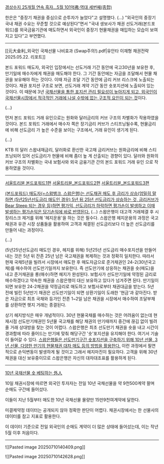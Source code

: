 [경상수지 25개월 연속 흑자…5월 101억弗·역대 세번째(종합)](https://news.einfomax.co.kr/news/articleView.html?idxno=4363447)

한은은 "중장기 채권을 중심으로 순투자가 늘었다"고 설명했다.  (...) "외국인의 중장기 국내 채권 수요는 꾸준할 것으로 예상된다"면서 "국내 생보사가 채권 선도거래(본드포워드)를 외국금융기관에 매도하면서 외국인이 중장기 현물채권을 매입하는 모습이 보여지고 있다"고 부연했다.

---

[[元大金利_외국인 국채선물 나비효과 (Swap주의!).pdf|유안타 이재형 채권전략 2025.05.22. 리포트]]

본드 포워드 매도자, 외국인 입장에서는 선도거래 기간 동안에 국고30년을 보유한 후, 만기일에 매수자에게 채권을 매도해야 한다. 그 기간 동안에는 자금을 조달해서 현물 채권을 보유해야 하는 것이다. 이때 자금 조달 기간 동안에 금리 커브 리스크에 노출되는 것이다. 채권 포지션 구조로 보면, 선도거래 계약 기간 동안 숏포지션에 노출되어 있는 것이다. 이 때문에 3년 <u>국채선물을 통한 포지션 관리 필요성이 높아지게 되고, 외국인이 국채선물시장에서 적극적인 거래에 나설 수밖에 없는 구조적 요인이 되는 것</u>이다.

(...)

먼저 본드 포워드 거래 유인으로는 원화와 달러금리의 커브 구조의 차별화가 작용하였을 것이다. 본드 포워드 거래에서 매수자 쪽은 장기금리 커브가 스티프닝될수록, 현물금리에 비해 선도금리 가 높은 수준을 보이는 구조에서, 거래 유인이 생기게 된다.

(...)

KTB 의 달러 스왑내재금리, 달러화로 환산한 국고채 금리커브는 원화금리에 비해 스티프닝되어 있어 선도금리가 현물에 비해 좀더 높 게 산출되는 경향이 있다. 달러와 원화의 커브 구조의 차별화는 국내 보험사와 외국 금융기관 간의 본드 포워드 거래 유인 으로 작용하였을 것이다.

---

[서울트리뷴 본드포워드1편](https://www.seoultribune.kr/post/%EC%9D%B4%EC%9A%A9%ED%98%81%EC%9D%98-%EA%B8%88%EC%9C%B5%EC%8B%9C%EC%9E%A5%EB%B6%84%EC%84%9D-%EC%B1%84%EA%B6%8C%EC%84%A0%EB%8F%84-%EB%B3%B8%EB%93%9C%ED%8F%AC%EC%9B%8C%EB%93%9C-%ED%8C%8C%ED%97%A4%EC%B9%98%EA%B8%B0-1%ED%8E%B8-%EA%B1%B0%EB%9E%98%EA%B5%AC%EC%A1%B0-%ED%8F%89%EA%B0%80%EC%86%90%EC%9D%B5-%EC%8B%A4%EB%AC%BC%EC%9D%B8%EC%88%98%EB%8F%84-%EC%A0%95%EC%82%B0-%EB%B0%A9%EC%8B%9D-%EC%9C%84%ED%97%98%ED%9A%8C%ED%94%BC%ED%9A%8C%EA%B3%84-%EC%A0%81%EC%9A%A9)
[서울트리뷴_본드포워드2편](https://www.seoultribune.kr/post/%EC%9D%B4%EC%9A%A9%ED%98%81%EC%9D%98-%EA%B8%88%EC%9C%B5%EC%8B%9C%EC%9E%A5%EB%B6%84%EC%84%9D-%EC%B1%84%EA%B6%8C%EC%84%A0%EB%8F%84-%EB%B3%B8%EB%93%9C-%ED%8F%AC%EC%9B%8C%EB%93%9C-%ED%8C%8C%ED%97%A4%EC%B9%98%EA%B8%B0-2%ED%8E%B8-%EC%84%A0%EB%8F%84%EA%B8%88%EB%A6%AC-%EA%B2%B0%EC%A0%95-%EC%9B%90%EB%A6%AC%EC%99%80-%EB%B3%B4%ED%97%98%EC%82%AC%EA%B0%80-%EC%B1%84%EA%B6%8C%EC%84%A0%EB%8F%84%EB%A5%BC-%EA%B1%B0%EB%9E%98%ED%95%98%EB%8A%94-%EC%9D%B4%EC%9C%A0)
[서울트리뷴_본드포워드3편](https://www.seoultribune.kr/post/%EC%9D%B4%EC%9A%A9%ED%98%81%EC%9D%98-%EA%B8%88%EC%9C%B5%EC%8B%9C%EC%9E%A5%EB%B6%84%EC%84%9D-%EC%B1%84%EA%B6%8C%EC%84%A0%EB%8F%84-%EB%B3%B8%EB%93%9C%ED%8F%AC%EC%9B%8C%EB%93%9C-%ED%8C%8C%ED%97%A4%EC%B9%98%EA%B8%B0-3%ED%8E%B8-%EC%8A%A4%EC%99%91%EC%9D%80%ED%96%89%EC%9D%98-%EC%8B%9C%EC%9E%A5-%EB%A6%AC%EC%8A%A4%ED%81%AC-%ED%97%A4%EC%A7%80%EC%9A%B4%EC%9A%A9%EA%B3%BC-%EC%99%B8%EA%B5%AD%EC%9D%B8-%EC%9E%A5%EA%B8%B0%EC%B1%84-%EB%B3%B4%EC%9C%A0-%EC%A6%9D%EA%B0%80)

<u>(본드포워드) 매도자(=스왑뱅크, 스왑은행)는 선도채권 매도 후 금리가 상승(엄밀히 말하면 (5년25년선도금리 매도인 경우) 5년 뒤 25년 선도금리가 상승하는 것, 금리커브가 Bear Steep 되는 경우 등)하면 평가익, 선도금리가 하락하면 평가손이 발생하고 이때 발생하는 평가손익은 당기손익에 바로 반영된다.</u> (...) 스왑은행이 대고객 거래체결 후 시장리스크 제거를 위해 '헤지운용'을 하는 것은 필수다.
스왑은행 헤지운용의 과정은 국고채권과 유관 시장 상품들을 활용하여 고객과 체결된 선도금리보다 더 높은 선도금리를 만들어 내는 과정이다.

(...)

(5년25년선도금리 매도인 경우, 헤지를 위해) 5년25년 선도금리 매수포지션을 만들어 내는 것은 5년 뒤 잔존 25년 남은 국고채권을 복제하는 것과 정확히 일치한다. 따라서 현재 국채5년을 빌려서 시장에서 매도한 후 매도자금으로 준거채권인 24-2(30년국고채)를 매수하여 선도만기일까지 보유한다. 즉 선도만기에 상응하는 채권을 숏(매도)을 내고 준거채권을 롱(매수)하면 헤지가 완성된다. 보험사가 선도만기일에 약정된 금리로 매수하겠다고 약속한 채권을 스왑은행이 대신 보유하고 있다가 넘겨주면 된다. 만기일이 되면 보유한 24-2채권을 약정금리로 매도하고 보험사로부터 채권대금을 받는다. 5년 전에 빌린 5년만기 채권은 선도만기일이 되면 상환기일이 도래한 '현금'과 같아진다. 받은 자금으로 최초 국채와 등가인 잔존 1~2일 남은 채권을 시장에서 매수하여 조달부채를 상환하면 헷지 거래는 종결된다.

상기 헤지방식은 매우 개념적이다. 30년 현물국채를 매수하는 것은 어려움이 없는데 현재시점 선도만기채권인 5년물 국고채를 해당 채권의 만기때까지 중간에 끊김 없이 빌려줄 거래 상대방을 찾는 것이 어렵다. 스왑은행은 최초 선도만기 채권을 숏을 내고 시간이 경과함에 따라 줄어드는 만기에 맞춰 해당구간 '숏'포지션을 유지해야 한다. 여기서 기술이 들어갈 수 있다. <u>스왑은행들은 선도만기구간 숏포지션을 구축하기 위해 10년 선물, 3년 선물, 다양한 만기의 현물채권 대차 매도 등의 방법을 활용한다.</u> 이런 과정에서 필연적으로 손익변동이 발생하게 될 것이고 그래서 헤지마진이 필요하다. 고객을 위해 30년 채권을 대신 보유중이므로 스왑은행은 자신의 대차대조표를 활용하게 된다.

---
[10년 국채선물 숏 베팅하는 外人](https://news.einfomax.co.kr/news/articleView.html?idxno=4364206)

10일 채권시장에 따르면 외국인 투자자는 전일 10년 국채선물을 약 9천500계약 팔며 순매도 구간에 들어섰다.

이들이 지난 5월부터 매도한 10년 국채선물 물량만 15만9천여계약에 달한다.
  
미결제약정 데이터는 공개되지 않아 정확한 판단이 어렵다. 채권시장에서는 한 선물사의 데이터를 참고 지표로 활용한다.
  
이 데이터 기준으로 전일 외국인의 순매도 계약이 더 많은 상태에 들어섰는데, 이는 작년 5월 이후 처음이다.

---


![[Pasted image 20250710140409.png]]

![[Pasted image 20250710142628.png]]